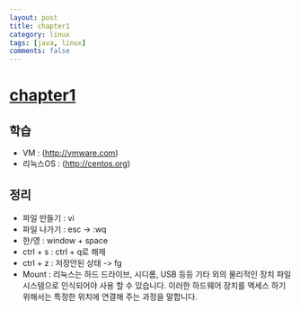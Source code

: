 ```yaml
---
layout: post
title: chapter1
category: linux
tags: [java, linux]
comments: false
---
```


# [chapter1]()

## 학습
* VM : (http://vmware.com)
* 리눅스OS : (http://centos.org)

## 정리
* 파일 만들기 : vi
* 파일 나가기 : esc -> :wq
* 한/영 : window + space
* ctrl + s : ctrl + q로 해제
* ctrl + z : 저장안된 상태 -> fg
* Mount : 리눅스는 하드 드라이브, 시디롬, USB 등등 기타 외의 물리적인 장치 파일 시스템으로 인식되어야 사용 할 수 있습니다. 이러한 하드웨어 장치를 액세스 하기 위해서는 특정한 위치에 연결해 주는 과정을 말합니다.
